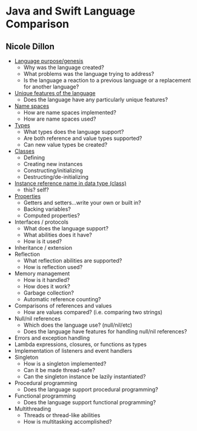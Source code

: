 # Java and Swift Language Comparison
## Nicole Dillon

- [Language purpose/genesis](LanguagePurpose.md)
	- Why was the language created?
	- What problems was the language trying to address?
	- Is the language a reaction to a previous language or a replacement for another language?
- [Unique features of the language](UniqueFeatures.md)
	- Does the language have any particularly unique features?
- [Name spaces](Namespace.md)
	- How are name spaces implemented?
	- How are name spaces used?
- [Types](Types.md)
	- What types does the language support?
	- Are both reference and value types supported?
	- Can new value types be created?
- [Classes](Classes.md)
	- Defining
	- Creating new instances
	- Constructing/initializing
	- Destructing/de-initializing
- [Instance reference name in data type (class)](Instance.md)
	- this? self?
- [Properties](Properties.md)
	- Getters and setters…write your own or built in?
	- Backing variables?
	- Computed properties?
- Interfaces / protocols
	- What does the language support?
	- What abilities does it have?
	- How is it used?
- Inheritance / extension
- Reflection
	- What reflection abilities are supported?
	- How is reflection used?
- Memory management
	- How is it handled?
	- How does it work?
	- Garbage collection?
	- Automatic reference counting?
- Comparisons of references and values
	- How are values compared? (i.e. comparing two strings)
- Null/nil references
	- Which does the language use? (null/nil/etc)
	- Does the language have features for handling null/nil references?
- Errors and exception handling
- Lambda expressions, closures, or functions as types
- Implementation of listeners and event handlers
- Singleton
	- How is a singleton implemented?
	- Can it be made thread-safe?
	- Can the singleton instance be lazily instantiated?
- Procedural programming
	- Does the language support procedural programming?
- Functional programming
	- Does the language support functional programming?
- Multithreading
	- Threads or thread-like abilities
	- How is multitasking accomplished?
